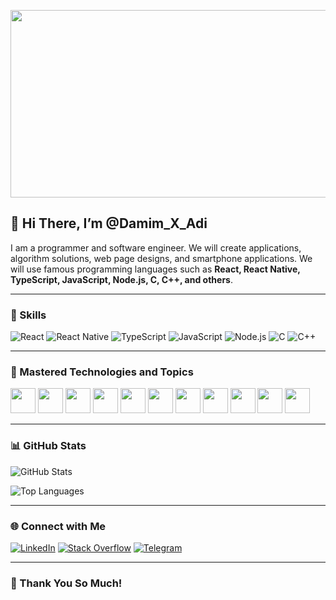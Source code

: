 <img src="https://github.com/user-attachments/assets/0e2b770f-0a82-4e26-9d62-9d8c87718c6c" width="900" height="300"> <br/>

## 👋 Hi There, I’m @Damim_X_Adi
I am a programmer and software engineer. We will create applications, algorithm solutions, web page designs, and smartphone applications. We will use famous programming languages such as **React, React Native, TypeScript, JavaScript, Node.js, C, C++, and others**.

---

### 🚀 Skills
![React](https://img.shields.io/badge/React-61DAFB?style=flat&logo=react&logoColor=black)
![React Native](https://img.shields.io/badge/React%20Native-61DAFB?style=flat&logo=react&logoColor=black)
![TypeScript](https://img.shields.io/badge/TypeScript-3178C6?style=flat&logo=typescript&logoColor=white)
![JavaScript](https://img.shields.io/badge/JavaScript-F7DF1E?style=flat&logo=javascript&logoColor=black)
![Node.js](https://img.shields.io/badge/Node.js-339933?style=flat&logo=node.js&logoColor=white)
![C](https://img.shields.io/badge/C-00599C?style=flat&logo=c&logoColor=white)
![C++](https://img.shields.io/badge/C++-00599C?style=flat&logo=c%2B%2B&logoColor=white)

---

### 🎯 Mastered Technologies and Topics
<img src="https://upload.wikimedia.org/wikipedia/commons/6/6a/JavaScript-logo.png" width="40" height="40"/>
<img src="https://upload.wikimedia.org/wikipedia/commons/3/3f/Vue.js_Logo_2.svg" width="40" height="40"/>
<img src="https://upload.wikimedia.org/wikipedia/commons/a/ab/Linux_Logo_in_Linux_Libertine_Font.svg" width="40" height="40"/>
<img src="https://upload.wikimedia.org/wikipedia/commons/d/db/Npm-logo.svg" width="40" height="40"/>
<img src="https://upload.wikimedia.org/wikipedia/commons/4/47/React.svg" width="40" height="40"/>
<img src="https://upload.wikimedia.org/wikipedia/commons/9/95/Node.js_logo.svg" width="40" height="40"/>
<img src="https://upload.wikimedia.org/wikipedia/commons/8/8e/Nextjs-logo.svg" width="40" height="40"/>
<img src="https://upload.wikimedia.org/wikipedia/commons/9/96/Socket-io.svg" width="40" height="40"/>
<img src="https://upload.wikimedia.org/wikipedia/commons/8/87/Arduino_Logo.svg" width="40" height="40"/>
<img src="https://upload.wikimedia.org/wikipedia/commons/3/3d/Kotlin_Icon_2021.svg" width="40" height="40"/>
<img src="https://upload.wikimedia.org/wikipedia/commons/0/08/Raspberry_Pi_Logo.svg" width="40" height="40"/>

---

### 📊 GitHub Stats
![GitHub Stats](https://github-readme-stats.vercel.app/api?username=Damim_X_Adi&show_icons=true&theme=dark)

![Top Languages](https://github-readme-stats.vercel.app/api/top-langs/?username=Damim_X_Adi&layout=compact&theme=dark)

---

### 🌐 Connect with Me
[![LinkedIn](https://img.shields.io/badge/LinkedIn-0077B5?style=flat&logo=linkedin&logoColor=white)](https://linkedin.com/in/YOUR_PROFILE)
[![Stack Overflow](https://img.shields.io/badge/Stack%20Overflow-FE7A16?style=flat&logo=stack-overflow&logoColor=white)](https://stackoverflow.com/users/YOUR_ID)
[![Telegram](https://img.shields.io/badge/Telegram-2CA5E0?style=flat&logo=telegram&logoColor=white)](https://t.me/Damin_X_adi)

---

### 💞️ Thank You So Much!
